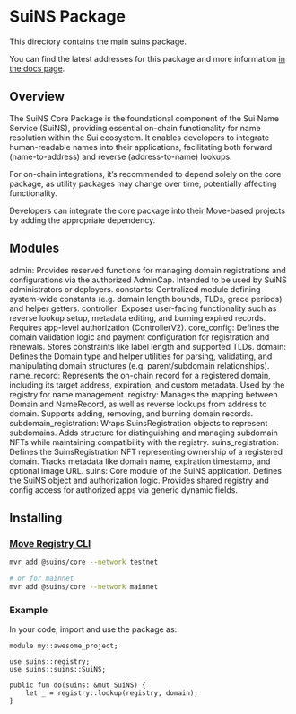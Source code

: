 # SuiNS Package

This directory contains the main suins package.

You can find the latest addresses for this package and more information
[in the docs page](https://docs.suins.io/).

## Overview

The SuiNS Core Package is the foundational component of the Sui Name Service (SuiNS), providing essential on-chain functionality for name resolution within the Sui ecosystem. It enables developers to integrate human-readable names into their applications, facilitating both forward (name-to-address) and reverse (address-to-name) lookups.

For on-chain integrations, it’s recommended to depend solely on the core package, as utility packages may change over time, potentially affecting functionality.

Developers can integrate the core package into their Move-based projects by adding the appropriate dependency.

## Modules

admin: Provides reserved functions for managing domain registrations and configurations via the authorized AdminCap. Intended to be used by SuiNS administrators or deployers.
constants: Centralized module defining system-wide constants (e.g. domain length bounds, TLDs, grace periods) and helper getters.
controller: Exposes user-facing functionality such as reverse lookup setup, metadata editing, and burning expired records. Requires app-level authorization (ControllerV2).
core_config: Defines the domain validation logic and payment configuration for registration and renewals. Stores constraints like label length and supported TLDs.
domain: Defines the Domain type and helper utilities for parsing, validating, and manipulating domain structures (e.g. parent/subdomain relationships).
name_record: Represents the on-chain record for a registered domain, including its target address, expiration, and custom metadata. Used by the registry for name management.
registry: Manages the mapping between Domain and NameRecord, as well as reverse lookups from address to domain. Supports adding, removing, and burning domain records.
subdomain_registration: Wraps SuinsRegistration objects to represent subdomains. Adds structure for distinguishing and managing subdomain NFTs while maintaining compatibility with the registry.
suins_registration: Defines the SuinsRegistration NFT representing ownership of a registered domain. Tracks metadata like domain name, expiration timestamp, and optional image URL.
suins: Core module of the SuiNS application. Defines the SuiNS object and authorization logic. Provides shared registry and config access for authorized apps via generic dynamic fields.

## Installing

### [Move Registry CLI](https://docs.suins.io/move-registry)

```bash
mvr add @suins/core --network testnet

# or for mainnet
mvr add @suins/core --network mainnet
```

### Example

In your code, import and use the package as:

```move
module my::awesome_project;

use suins::registry;
use suins::suins::SuiNS;

public fun do(suins: &mut SuiNS) {
    let _ = registry::lookup(registry, domain);
}
```
